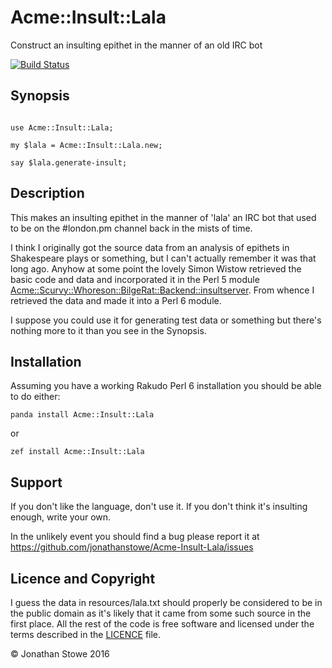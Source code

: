 # Acme::Insult::Lala

Construct an insulting epithet in the manner of an old IRC bot

[![Build Status](https://travis-ci.org/jonathanstowe/Acme-Insult-Lala.svg?branch=master)](https://travis-ci.org/jonathanstowe/Acme-Insult-Lala)

## Synopsis

```perl6

use Acme::Insult::Lala;

my $lala = Acme::Insult::Lala.new;

say $lala.generate-insult;

```

## Description

This makes an insulting epithet in the manner of 'lala' an IRC bot
that used to be on the #london.pm channel back in the mists of time.

I think I originally got the source data from an analysis of 
epithets in Shakespeare plays or something, but I can't actually
remember it was that long ago. Anyhow at some point the lovely
Simon Wistow retrieved the basic code and data and incorporated
it in the Perl 5 module [Acme::Scurvy::Whoreson::BilgeRat::Backend::insultserver](http://search.cpan.org/~simonw/Acme-Scurvy-Whoreson-BilgeRat-Backend-insultserver-1.0/).
From whence I retrieved the data and made it into a Perl 6
module.

I suppose you could use it for generating test data or something
but there's nothing more to it than you see in the Synopsis.

## Installation

Assuming you have a working Rakudo Perl 6 installation you should
be able to do either:

    panda install Acme::Insult::Lala

or

    zef install Acme::Insult::Lala

## Support

If you don't like the language, don't use it. If you don't think
it's insulting enough, write your own.

In the unlikely event you should find a bug please report it at
https://github.com/jonathanstowe/Acme-Insult-Lala/issues

## Licence and Copyright

I guess the data in resources/lala.txt should properly be
considered to be in the public domain as it's likely that it
came from some such source in the first place.  All the
rest of the code is free software and licensed under the terms
described in the [LICENCE](LICENCE) file.

© Jonathan Stowe 2016

